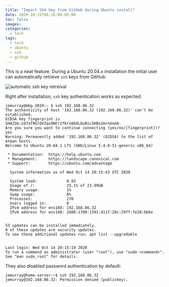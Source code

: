 ```yaml
---
title: "Import SSH key from GitHub during Ubuntu install"
date: 2020-10-15T06:16:09-05:00
toc: false
images:
categories:
  - tech
tags: 
  - tech
  - ubuntu
  - ssh
  - github
---
```


This is a neat feature.  During a Ubuntu 20.04.x installation the initial user can automatically retrieve `ssh` keys from GitHub:

![automatic ssh key retreival](/images/githubsshkeyget.png)

Right after installation, `ssh` key authentication works as expected:

```
jemurray@mbp-2019:~ $ ssh 192.168.86.32
The authenticity of host '192.168.86.32 (192.168.86.32)' can't be established.
ECDSA key fingerprint is SHA256:zd7aT9GlQV2qsONFr2fKrx86ULQvBicSKBo2mrnUnm8.
Are you sure you want to continue connecting (yes/no/[fingerprint])? yes
Warning: Permanently added '192.168.86.32' (ECDSA) to the list of known hosts.
Welcome to Ubuntu 20.04.1 LTS (GNU/Linux 5.4.0-51-generic x86_64)

 * Documentation:  https://help.ubuntu.com
 * Management:     https://landscape.canonical.com
 * Support:        https://ubuntu.com/advantage

  System information as of Wed Oct 14 20:15:43 UTC 2020

  System load:             0.93
  Usage of /:              25.1% of 23.99GB
  Memory usage:            1%
  Swap usage:              0%
  Processes:               270
  Users logged in:         0
  IPv4 address for ens160: 192.168.86.32
  IPv6 address for ens160: 2600:1700:1391:411f:20c:29ff:fe28:bb6e


53 updates can be installed immediately.
0 of these updates are security updates.
To see these additional updates run: apt list --upgradable


Last login: Wed Oct 14 20:15:19 2020
To run a command as administrator (user "root"), use "sudo <command>".
See "man sudo_root" for details.
```


They also disabled password authentication by default:

```
jemurray@home-server:~$ ssh 192.168.86.32
jemurray@192.168.86.32: Permission denied (publickey).
```
